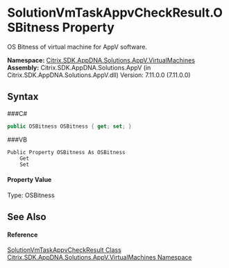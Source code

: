 # SolutionVmTaskAppvCheckResult.OSBitness Property 
 

OS Bitness of virtual machine for AppV software.

**Namespace:**&nbsp;<a href="N_Citrix_SDK_AppDNA_Solutions_AppV_VirtualMachines">Citrix.SDK.AppDNA.Solutions.AppV.VirtualMachines</a><br />**Assembly:**&nbsp;Citrix.SDK.AppDNA.Solutions.AppV (in Citrix.SDK.AppDNA.Solutions.AppV.dll) Version: 7.11.0.0 (7.11.0.0)

## Syntax

###C#
```csharp
public OSBitness OSBitness { get; set; }
```

###VB
```vbnet
Public Property OSBitness As OSBitness
	Get
	Set
```


#### Property Value
Type: OSBitness

## See Also


#### Reference
<a href="T_Citrix_SDK_AppDNA_Solutions_AppV_VirtualMachines_SolutionVmTaskAppvCheckResult">SolutionVmTaskAppvCheckResult Class</a><br /><a href="N_Citrix_SDK_AppDNA_Solutions_AppV_VirtualMachines">Citrix.SDK.AppDNA.Solutions.AppV.VirtualMachines Namespace</a><br />